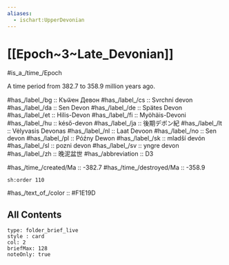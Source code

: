```yaml
---
aliases:
  - ischart:UpperDevonian
---
```


# [[Epoch~3~Late_Devonian]] 

#is_a_/time_/Epoch 

A time period from 382.7 to 358.9 million years ago. 

#has_/label_/bg  :: Къѿен Девон
#has_/label_/cs  :: Svrchní devon
#has_/label_/da  :: Sen Devon
#has_/label_/de  :: Spätes Devon
#has_/label_/et  :: Hilis-Devon
#has_/label_/fi  :: Myöhäis-Devoni
#has_/label_/hu  :: késő-devon
#has_/label_/ja  :: 後期デボン紀
#has_/label_/lt  :: Vėlyvasis Devonas
#has_/label_/nl  :: Laat Devoon
#has_/label_/no  :: Sen devon
#has_/label_/pl  :: Późny Dewon
#has_/label_/sk  :: mladší devón
#has_/label_/sl  :: pozni devon
#has_/label_/sv  :: yngre devon
#has_/label_/zh  :: 晚泥盆世
#has_/abbreviation :: D3

#has_/time_/created/Ma :: -382.7 
#has_/time_/destroyed/Ma :: -358.9 

    sh:order 110 

#has_/text_of_/color :: #F1E19D

## All Contents

```ccard
type: folder_brief_live
style : card
col: 2
briefMax: 128
noteOnly: true
```


